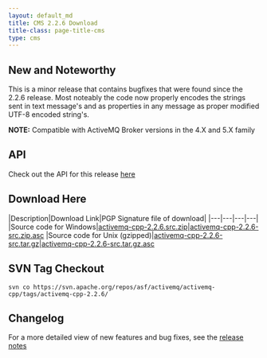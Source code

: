 ```yaml
---
layout: default_md
title: CMS 2.2.6 Download
title-class: page-title-cms
type: cms
---
```


New and Noteworthy
------------------

This is a minor release that contains bugfixes that were found since the 2.2.6 release. Most noteably the code now properly encodes the strings sent in text message's and as properties in any message as proper modified UTF-8 encoded string's.

**NOTE:** Compatible with ActiveMQ Broker versions in the 4.X and 5.X family

API
---

Check out the API for this release [here](../api_docs/activemqcpp-2.2.1)

Download Here
-------------

|Description|Download Link|PGP Signature file of download|
|---|---|---|---|
|Source code for Windows|[activemq-cpp-2.2.6.src.zip](http://archive.apache.org/dist/activemq/activemq-cpp/source/activemq-cpp-2.2.6-src.zip)|[activemq-cpp-2.2.6-src.zip.asc](http://archive.apache.org/dist/activemq/activemq-cpp/source/activemq-cpp-2.2.6-src.zip.asc)
|Source code for Unix (gzipped)|[activemq-cpp-2.2.6-src.tar.gz](http://archive.apache.org/dist/activemq/activemq-cpp/source/activemq-cpp-2.2.6-src.tar.gz)|[activemq-cpp-2.2.6-src.tar.gz.asc](http://archive.apache.org/dist/activemq/activemq-cpp/source/activemq-cpp-2.2.6-src.tar.gz.asc)

SVN Tag Checkout
----------------
```
svn co https://svn.apache.org/repos/asf/activemq/activemq-cpp/tags/activemq-cpp-2.2.6/
```

Changelog
---------

For a more detailed view of new features and bug fixes, see the [release notes](https://issues.apache.org/jira/secure/ReleaseNote.jspa?projectId=12311207&version=12315655)
